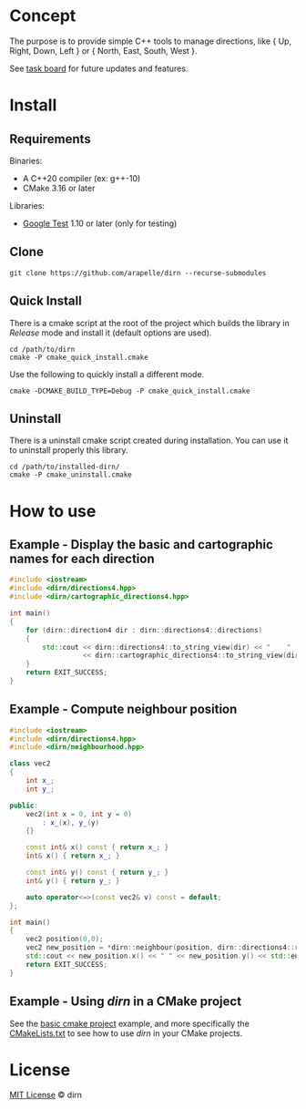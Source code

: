 # Concept

The purpose is to provide simple C++ tools to manage directions, like { Up, Right, Down, Left } or { North, East, South, West }.

See [task board](https://app.gitkraken.com/glo/board/X1n3iyQxbQAR7dFE) for future updates and features.

# Install

## Requirements

Binaries:

- A C++20 compiler (ex: g++-10)
- CMake 3.16 or later

Libraries:

- [Google Test](https://github.com/google/googletest) 1.10 or later (only for testing)

## Clone

```
git clone https://github.com/arapelle/dirn --recurse-submodules
```

## Quick Install

There is a cmake script at the root of the project which builds the library in *Release* mode and install it (default options are used).

```
cd /path/to/dirn
cmake -P cmake_quick_install.cmake
```

Use the following to quickly install a different mode.

```
cmake -DCMAKE_BUILD_TYPE=Debug -P cmake_quick_install.cmake
```

## Uninstall

There is a uninstall cmake script created during installation. You can use it to uninstall properly this library.

```
cd /path/to/installed-dirn/
cmake -P cmake_uninstall.cmake
```

# How to use

## Example - Display the basic and cartographic names for each direction

```c++
#include <iostream>
#include <dirn/directions4.hpp>
#include <dirn/cartographic_directions4.hpp>

int main()
{
    for (dirn::direction4 dir : dirn::directions4::directions)
    {
        std::cout << dirn::directions4::to_string_view(dir) << "    "
                  << dirn::cartographic_directions4::to_string_view(dir) << std::endl;
    }
    return EXIT_SUCCESS;
}
```

## Example - Compute neighbour position

```c++
#include <iostream>
#include <dirn/directions4.hpp>
#include <dirn/neighbourhood.hpp>

class vec2
{
    int x_;
    int y_;

public:
    vec2(int x = 0, int y = 0)
        : x_(x), y_(y)
    {}

    const int& x() const { return x_; }
    int& x() { return x_; }

    const int& y() const { return y_; }
    int& y() { return y_; }

    auto operator<=>(const vec2& v) const = default;
};

int main()
{
    vec2 position(0,0);
    vec2 new_position = *dirn::neighbour(position, dirn::directions4::right);
    std::cout << new_position.x() << " " << new_position.y() << std::endl;
    return EXIT_SUCCESS;
}
```

## Example - Using *dirn* in a CMake project

See the [basic cmake project](https://github.com/arapelle/dirn/tree/master/example/basic_cmake_project) example, and more specifically the [CMakeLists.txt](https://github.com/arapelle/dirn/tree/master/example/basic_cmake_project/CMakeLists.txt) to see how to use *dirn* in your CMake projects.

# License

[MIT License](https://github.com/arapelle/dirn/blob/master/LICENSE.md) © dirn